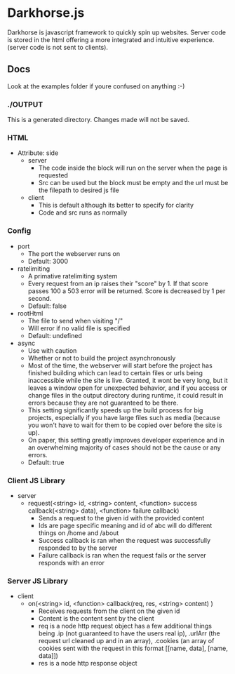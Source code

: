 # Darkhorse.js
Darkhorse is javascript framework to quickly spin up websites. Server code is stored in the html offering a more integrated and intuitive experience. (server code is not sent to clients).

## Docs
Look at the examples folder if youre confused on anything :-)
### ./OUTPUT
This is a generated directory. Changes made will not be saved.
### HTML
- Attribute: side
	- server
		- The code inside the block will run on the server when the page is requested
		- Src can be used but the block must be empty and the url must be the filepath to desired js file
	- client
		- This is default although its better to specify for clarity
		- Code and src runs as normally

### Config
- port
	- The port the webserver runs on 
	- Default: 3000
- ratelimiting
	- A primative ratelimiting system
	- Every request from an ip raises their "score" by 1. If that score passes 100 a 503 error will be returned. Score is decreased by 1 per second.
	- Default: false
- rootHtml
	- The file to send when visiting "/"
	- Will error if no valid file is specified
	- Default: undefined
- async
	- Use with caution
	- Whether or not to build the project asynchronously
	- Most of the time, the webserver will start before the project has finished building which can lead to certain files or urls being inaccessible while the site is live. Granted, it wont be very long, but it leaves a window open for unexpected behavior, and if you access or change files in the output directory during runtime, it could result in errors because they are not guaranteed to be there.
	- This setting significantly speeds up the build process for big projects, especially if you have large files such as media (because you won't have to wait for them to be copied over before the site is up).
	- On paper, this setting greatly improves developer experience and in an overwhelming majority of cases should not be the cause or any errors.
	- Default: true

### Client JS Library
- server
	- request(\<string\> id, \<string\> content, \<function\> success callback(\<string\> data), \<function\> failure callback)
  		- Sends a request to the given id with the provided content
  		- Ids are page specific meaning and id of abc will do different things on /home and /about
  		- Success callback is ran when the request was successfully responded to by the server
		- Failure callback is ran when the request fails or the server responds with an error
 ### Server JS Library
- client
	- on(\<string\> id, \<function\> callback(req, res, \<string\> content) )
		- Receives requests from the client on the given id
		- Content is the content sent by the client
		- req is a node http request object has a few additional things being .ip (not guaranteed to have the users real ip), .urlArr (the request url cleaned up and in an array), .cookies (an array of cookies sent with the request in this format [[name, data], [name, data]])
		- res is a node http response object
